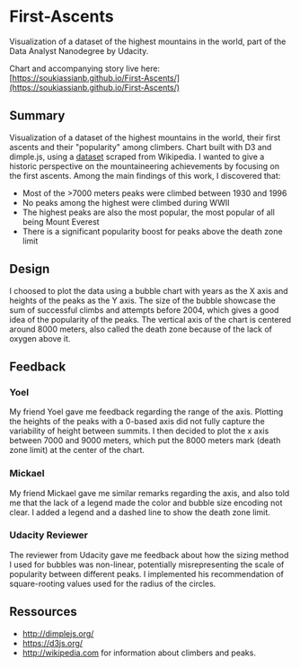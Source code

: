 # First-Ascents

Visualization of a dataset of the highest mountains in the world, part of the Data Analyst Nanodegree by Udacity.

Chart and accompanying story live here: [https://soukiassianb.github.io/First-Ascents/](https://soukiassianb.github.io/First-Ascents/)

## Summary
Visualization of a dataset of the highest mountains in the world, their first ascents and their "popularity" among climbers.
Chart built with D3 and dimple.js, using a [dataset](https://www.kaggle.com/abcsds/highest-mountains/) scraped from Wikipedia.
I wanted to give a historic perspective on the mountaineering achievements by focusing on the first ascents.
Among the main findings of this work, I discovered that:
- Most of the >7000 meters peaks were climbed between 1930 and 1996
- No peaks among the highest were climbed during WWII
- The highest peaks are also the most popular, the most popular of all being Mount Everest
- There is a significant popularity boost for peaks above the death zone limit

## Design
I choosed to plot the data using a bubble chart with years as the X axis and heights of the peaks as the Y axis. The size of the bubble showcase the sum of successful climbs and attempts before 2004, which gives a good idea of the popularity of the peaks.
The vertical axis of the chart is centered around 8000 meters, also called the death zone because of the lack of oxygen above it.

## Feedback

### Yoel
My friend Yoel gave me feedback regarding the range of the axis.
Plotting the heights of the peaks with a 0-based axis did not fully capture the variability of height between summits.
I then decided to plot the x axis between 7000 and 9000 meters, which put the 8000 meters mark (death zone limit) at the center of the chart.

### Mickael
My friend Mickael gave me similar remarks regarding the axis, and also told me that the lack of a legend made the color and bubble size encoding not clear.
I added a legend and a dashed line to show the death zone limit.

### Udacity Reviewer
The reviewer from Udacity gave me feedback about how the sizing method I used for bubbles was non-linear, potentially misrepresenting the scale of popularity between different peaks.
I implemented his recommendation of square-rooting values used for the radius of the circles.

## Ressources
- http://dimplejs.org/
- https://d3js.org/
- http://wikipedia.com for information about climbers and peaks.

